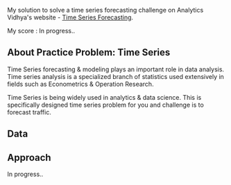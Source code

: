 My solution to solve a time series forecasting challenge on Analytics Vidhya's website - [Time Series Forecasting](https://datahack.analyticsvidhya.com/contest/practice-problem-time-series-2/).

My score : In progress..

## About Practice Problem: Time Series
Time Series forecasting & modeling plays an important role in data analysis. Time series analysis is a specialized branch of statistics used extensively in fields such as Econometrics & Operation Research.

Time Series is being widely used in analytics & data science. This is specifically designed time series problem for you and challenge is to forecast traffic.

## Data

## Approach
In progress.. 